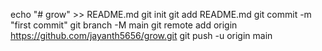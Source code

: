 echo "# grow" >> README.md
git init
git add README.md
git commit -m "first commit"
git branch -M main
git remote add origin https://github.com/jayanth5656/grow.git
git push -u origin main
